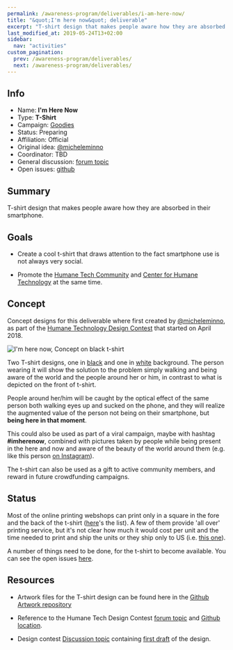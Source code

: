 ```yaml
---
permalink: /awareness-program/deliverables/i-am-here-now/
title: "&quot;I'm here now&quot; deliverable"
excerpt: "T-shirt design that makes people aware how they are absorbed in their smartphone."
last_modified_at: 2019-05-24T13+02:00
sidebar:
  nav: "activities"
custom_pagination:
  prev: /awareness-program/deliverables/
  next: /awareness-program/deliverables/
---
```


<!-- Please fill in the information below each header according to the instructions.

       - Do NOT remove section headers. Instead add the placeholder text if the section is not needed.
       - You can leave the comments. They can be helpful when editing the issue later on.
       - Replace brackets with appropriate information (unless part of a link), leaving formatting intact.
       - The non-comments texts below provide examples, unless they are placeholder text

    Note: You will not be wasting your time documenting all this. The information in this issue
          should be copied to the Deliverable README.md after your feedback is incorporated.
-->

## Info


<!-- Provide short name, which is actual title that is used when publishing. Also add the link to community forum topic that is used for general discussion.

The deliverable type is , in this case, 'Video'. For other deliverables this can be anything, such as Website, Image, Blog, Press Release, Meetup, Advert, etc.
-->

- Name: **I'm Here Now**
- Type: **T-Shirt**
- Campaign: [Goodies](/awareness-campaigns/campaigns/goodies/)
- Status: Preparing
- Affiliation: Official
- Original idea: [@micheleminno](https://community.humanetech.com/u/micheleminno/summary)
- Coordinator: TBD
- General discussion: [forum topic](https://community.humanetech.com/t/im-here-now-t-shirt-project/3153)
- Open issues: [github](https://github.com/humanetech-community/awareness-program/issues?q=is%3Aissue+is%3Aopen+label%3Aim-here-now)

## Summary

<!-- Clear and concise explanation in 1-3 lines of text. -->

T-shirt design that makes people aware how they are absorbed in their smartphone.

## Goals

<!-- Bullet list of the intended effects of the deliverable, separated by empty lines. -->

- Create a cool t-shirt that draws attention to the fact smartphone use is not always very social.

- Promote the [Humane Tech Community](https://community.humanetech.com) and [Center for Humane Technology](https://humanetech.com) at the same time.

## Concept

Concept designs for this deliverable where first created by [@micheleminno](https://community.humanetech.com/u/micheleminno/summary), as part of the [Humane Technology Design Contest](https://community.humanetech.com/t/join-the-cht-design-contest-and-win-and-please-give-us-your-vote/1868) that started on April 2018.

![I'm here now, Concept on black t-shirt](https://raw.githubusercontent.com/humanetech-community/humanetech-community-artwork/master/design-contest/submissions/im-here-now/humane-tech_im-here-now-shirt.jpg)

Two T-shirt designs, one in [black](https://raw.githubusercontent.com/humanetech-community/humanetech-community-artwork/master/design-contest/submissions/im-here-now/humane-tech_im-here-now-black.jpg) and one in [white](https://raw.githubusercontent.com/humanetech-community/humanetech-community-artwork/master/design-contest/submissions/im-here-now/humane-tech_im-here-now-white.jpg) background. The person wearing it will show the solution to the problem simply walking and being aware of the world and the people around her or him,
in contrast to what is depicted on the front of t-shirt.

People around her/him will be caught by the optical effect of the same person both walking eyes up and sucked on the phone,
and they will realize the augmented value of the person not being on their smartphone, but **being here in that moment**.

This could also be used as part of a viral campaign, maybe with hashtag **#imherenow**, combined with pictures taken by people while being present in the here and now and aware of the beauty of the world around them (e.g. like this person [on Instagram]( https://www.instagram.com/p/BhsdxSeAywj/?taken-by=energyisgod)).

The t-shirt can also be used as a gift to active community members, and reward in future crowdfunding campaigns.

## Status

Most of the online printing webshops can print only in a square in the fore and the back of the t-shirt ([here](https://community.humanetech.com/t/humane-tech-apparel-webshop-list-wiki-post/3172)'s the list).
A few of them provide 'all over' printing service, but it's not clear how much it would cost per unit and the time needed to print and ship the units or they ship only to US (i.e. [this one](https://www.scrappyapparel.com)).

A number of things need to be done, for the t-shirt to become available. You can see the open issues [here](https://github.com/humanetech-community/awareness-program/issues?q=is%3Aissue+is%3Aopen+label%3Aim-here-now).



## Resources

- Artwork files for the T-shirt design can be found here in the [Github Artwork repository](https://github.com/humanetech-community/humanetech-community-artwork/tree/master/design-contest/submissions/im-here-now)

- Reference to the Humane Tech Design Contest [forum topic](https://community.humanetech.com/t/-/1868) and [Github location](https://github.com/humanetech-community/humanetech-community-artwork/tree/master/design-contest).

- Design contest [Discussion topic](https://community.humanetech.com/t/cht-artwork-goodies-contest-general-discussion/1803) containing [first draft](https://community.humanetech.com/t/cht-artwork-goodies-contest-general-discussion/1803/12?u=aschrijver) of the design.
